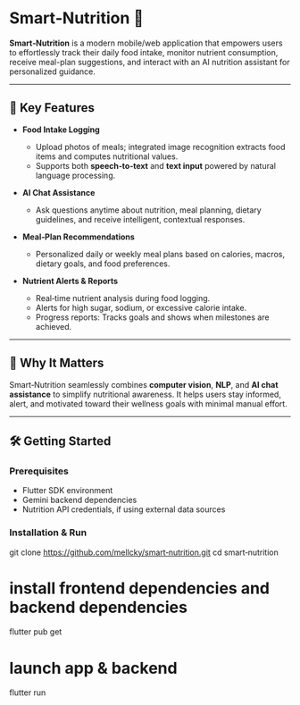 # Smart‑Nutrition 🍏

**Smart‑Nutrition** is a modern mobile/web application that empowers users to effortlessly track their daily food intake, monitor nutrient consumption, receive meal-plan suggestions, and interact with an AI nutrition assistant for personalized guidance.

---

## 🌟 Key Features

- **Food Intake Logging**
  - Upload photos of meals; integrated image recognition extracts food items and computes nutritional values.
  - Supports both **speech‑to‑text** and **text input** powered by natural language processing.

- **AI Chat Assistance**
  - Ask questions anytime about nutrition, meal planning, dietary guidelines, and receive intelligent, contextual responses.

- **Meal‑Plan Recommendations**
  - Personalized daily or weekly meal plans based on calories, macros, dietary goals, and food preferences.

- **Nutrient Alerts & Reports**
  - Real‑time nutrient analysis during food logging.
  - Alerts for high sugar, sodium, or excessive calorie intake.
  - Progress reports: Tracks goals and shows when milestones are achieved.

---

## 🚀 Why It Matters

Smart‑Nutrition seamlessly combines **computer vision**, **NLP**, and **AI chat assistance** to simplify nutritional awareness. It helps users stay informed, alert, and motivated toward their wellness goals with minimal manual effort.

---

## 🛠️ Getting Started

### Prerequisites

- Flutter SDK environment  
- Gemini backend dependencies  
- Nutrition API credentials, if using external data sources

### Installation & Run


git clone https://github.com/mellcky/smart‑nutrition.git
cd smart‑nutrition
# install frontend dependencies and backend dependencies
flutter pub get
# launch app & backend
flutter run

